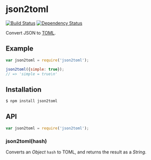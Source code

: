 # json2toml

[![Build Status](https://travis-ci.org/KenanY/json2toml.svg?branch=master)](https://travis-ci.org/KenanY/json2toml)
[![Dependency Status](https://gemnasium.com/KenanY/json2toml.png)](https://gemnasium.com/KenanY/json2toml)


Convert JSON to [TOML](https://github.com/mojombo/toml).

## Example

``` javascript
var json2toml = require('json2toml');

json2toml({simple: true});
// => 'simple = true\n'
```

## Installation

``` bash
$ npm install json2toml
```

## API

``` javascript
var json2toml = require('json2toml');
```

### json2toml(hash)

Converts an _Object_ `hash` to TOML, and returns the result as a _String_.